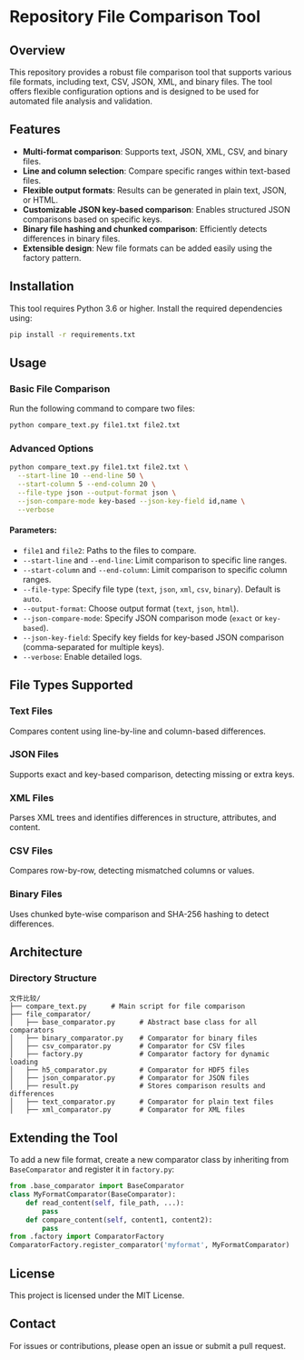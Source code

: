# Repository File Comparison Tool

## Overview

This repository provides a robust file comparison tool that supports various file formats, including text, CSV, JSON, XML, and binary files. The tool offers flexible configuration options and is designed to be used for automated file analysis and validation.

## Features

- **Multi-format comparison**: Supports text, JSON, XML, CSV, and binary files.
- **Line and column selection**: Compare specific ranges within text-based files.
- **Flexible output formats**: Results can be generated in plain text, JSON, or HTML.
- **Customizable JSON key-based comparison**: Enables structured JSON comparisons based on specific keys.
- **Binary file hashing and chunked comparison**: Efficiently detects differences in binary files.
- **Extensible design**: New file formats can be added easily using the factory pattern.

## Installation

This tool requires Python 3.6 or higher. Install the required dependencies using:

```sh
pip install -r requirements.txt
```

## Usage

### Basic File Comparison

Run the following command to compare two files:

```sh
python compare_text.py file1.txt file2.txt
```

### Advanced Options

```sh
python compare_text.py file1.txt file2.txt \
  --start-line 10 --end-line 50 \
  --start-column 5 --end-column 20 \
  --file-type json --output-format json \
  --json-compare-mode key-based --json-key-field id,name \
  --verbose
```

#### Parameters:

- `file1` and `file2`: Paths to the files to compare.
- `--start-line` and `--end-line`: Limit comparison to specific line ranges.
- `--start-column` and `--end-column`: Limit comparison to specific column ranges.
- `--file-type`: Specify file type (`text`, `json`, `xml`, `csv`, `binary`). Default is `auto`.
- `--output-format`: Choose output format (`text`, `json`, `html`).
- `--json-compare-mode`: Specify JSON comparison mode (`exact` or `key-based`).
- `--json-key-field`: Specify key fields for key-based JSON comparison (comma-separated for multiple keys).
- `--verbose`: Enable detailed logs.

## File Types Supported

### Text Files

Compares content using line-by-line and column-based differences.

### JSON Files

Supports exact and key-based comparison, detecting missing or extra keys.

### XML Files

Parses XML trees and identifies differences in structure, attributes, and content.

### CSV Files

Compares row-by-row, detecting mismatched columns or values.

### Binary Files

Uses chunked byte-wise comparison and SHA-256 hashing to detect differences.

## Architecture

### Directory Structure

```
文件比较/
├── compare_text.py      # Main script for file comparison
├── file_comparator/
│   ├── base_comparator.py      # Abstract base class for all comparators
│   ├── binary_comparator.py    # Comparator for binary files
│   ├── csv_comparator.py       # Comparator for CSV files
│   ├── factory.py              # Comparator factory for dynamic loading
│   ├── h5_comparator.py        # Comparator for HDF5 files
│   ├── json_comparator.py      # Comparator for JSON files
│   ├── result.py               # Stores comparison results and differences
│   ├── text_comparator.py      # Comparator for plain text files
│   ├── xml_comparator.py       # Comparator for XML files
```

## Extending the Tool

To add a new file format, create a new comparator class by inheriting from `BaseComparator` and register it in `factory.py`:

```python
from .base_comparator import BaseComparator
class MyFormatComparator(BaseComparator):
    def read_content(self, file_path, ...):
        pass
    def compare_content(self, content1, content2):
        pass
from .factory import ComparatorFactory
ComparatorFactory.register_comparator('myformat', MyFormatComparator)
```

## License

This project is licensed under the MIT License.

## Contact

For issues or contributions, please open an issue or submit a pull request.